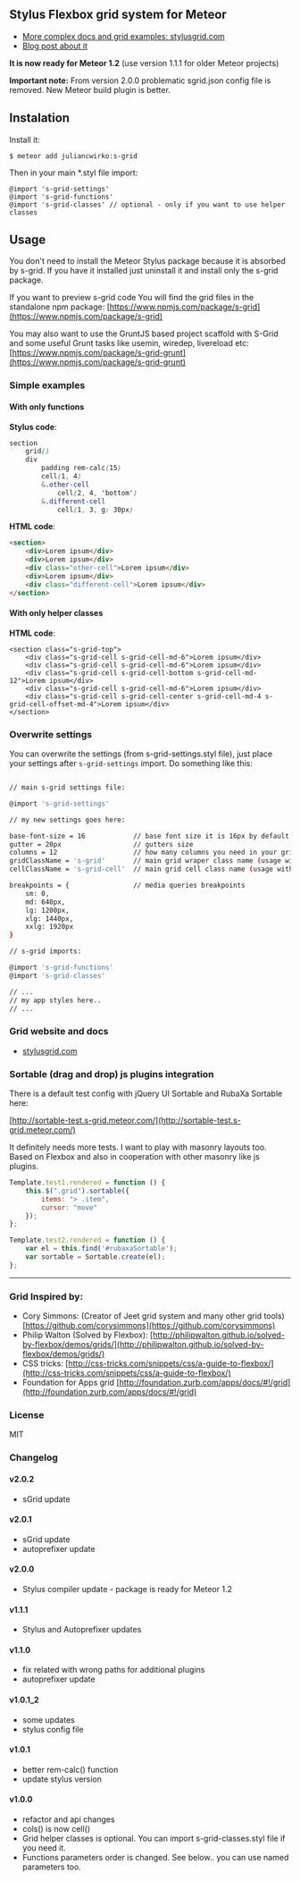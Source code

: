 ## Stylus Flexbox grid system for Meteor

- [More complex docs and grid examples: stylusgrid.com](http://stylusgrid.com/)
- [Blog post about it](http://julian.io/s-grid-working-with-flexible-box-layouts/)

**It is now ready for Meteor 1.2** (use version 1.1.1 for older Meteor projects)

**Important note:**
From version 2.0.0 problematic sgrid.json config file is removed. New Meteor build plugin is better.

## Instalation

Install it:

```
$ meteor add juliancwirko:s-grid
```

Then in your main *.styl file import:

```
@import 's-grid-settings'
@import 's-grid-functions'
@import 's-grid-classes' // optional - only if you want to use helper classes
```

## Usage

You don't need to install the Meteor Stylus package because it is absorbed by s-grid. If you have it installed just uninstall it and install only the s-grid package.

If you want to preview s-grid code You will find the grid files in the standalone npm package: [https://www.npmjs.com/package/s-grid](https://www.npmjs.com/package/s-grid)

You may also want to use the GruntJS based project scaffold with S-Grid and some useful Grunt tasks like usemin, wiredep, livereload etc: [https://www.npmjs.com/package/s-grid-grunt](https://www.npmjs.com/package/s-grid-grunt)

### Simple examples

#### With only functions

**Stylus code**:
```css
section
    grid()
    div
        padding rem-calc(15)
        cell(1, 4)
        &.other-cell
            cell(2, 4, 'bottom')
        &.different-cell
            cell(1, 3, g: 30px)
```

**HTML code**:
```html
<section>
    <div>Lorem ipsum</div>
    <div>Lorem ipsum</div>
    <div class="other-cell">Lorem ipsum</div>
    <div>Lorem ipsum</div>
    <div class="different-cell">Lorem ipsum</div>
</section>
```

#### With only helper classes

**HTML code**:
```
<section class="s-grid-top">
    <div class="s-grid-cell s-grid-cell-md-6">Lorem ipsum</div>
    <div class="s-grid-cell s-grid-cell-md-6">Lorem ipsum</div>
    <div class="s-grid-cell s-grid-cell-bottom s-grid-cell-md-12">Lorem ipsum</div>
    <div class="s-grid-cell s-grid-cell-md-6">Lorem ipsum</div>
    <div class="s-grid-cell s-grid-cell-center s-grid-cell-md-4 s-grid-cell-offset-md-4">Lorem ipsum</div>
</section>
```

### Overwrite settings

You can overwrite the settings (from s-grid-settings.styl file), just place your settings after `s-grid-settings` import. Do something like this:

```bash

// main s-grid settings file:

@import 's-grid-settings'

// my new settings goes here:

base-font-size = 16            // base font size it is 16px by default it is used to calculate rem sizes
gutter = 20px                  // gutters size
columns = 12                   // how many columns you need in your grid (usage with helper classes)
gridClassName = 's-grid'       // main grid wraper class name (usage with helper classes)
cellClassName = 's-grid-cell'  // main grid cell class name (usage with helper classes)

breakpoints = {                // media queries breakpoints
    sm: 0,
    md: 640px,
    lg: 1200px,
    xlg: 1440px,
    xxlg: 1920px
}

// s-grid imports:

@import 's-grid-functions'
@import 's-grid-classes'

// ...
// my app styles here..
// ...
```


### Grid website and docs

- [stylusgrid.com](http://stylusgrid.com)

### Sortable (drag and drop) js plugins integration

There is a default test config with jQuery UI Sortable and RubaXa Sortable here:

[http://sortable-test.s-grid.meteor.com/](http://sortable-test.s-grid.meteor.com/)

It definitely needs more tests. I want to play with masonry layouts too. Based on Flexbox and also in cooperation with other masonry like js plugins.

```javascript
Template.test1.rendered = function () {
    this.$(".grid").sortable({
        items: "> .item",
        cursor: "move"
    });
};

Template.test2.rendered = function () {
    var el = this.find('#rubaxaSortable');
    var sortable = Sortable.create(el);
};
```

- - -

### Grid Inspired by:

* Cory Simmons: (Creator of Jeet grid system and many other grid tools) [https://github.com/corysimmons](https://github.com/corysimmons)
* Philip Walton (Solved by Flexbox): [http://philipwalton.github.io/solved-by-flexbox/demos/grids/](http://philipwalton.github.io/solved-by-flexbox/demos/grids/)
* CSS tricks: [http://css-tricks.com/snippets/css/a-guide-to-flexbox/](http://css-tricks.com/snippets/css/a-guide-to-flexbox/)
* Foundation for Apps grid [http://foundation.zurb.com/apps/docs/#!/grid](http://foundation.zurb.com/apps/docs/#!/grid)

### License

MIT

### Changelog

#### v2.0.2
- sGrid update

#### v2.0.1
- sGrid update
- autoprefixer update

#### v2.0.0
- Stylus compiler update - package is ready for Meteor 1.2

#### v1.1.1
- Stylus and Autoprefixer updates

#### v1.1.0
- fix related with wrong paths for additional plugins
- autoprefixer update

#### v1.0.1_2
- some updates
- stylus config file

#### v1.0.1
- better rem-calc() function
- update stylus version

#### v1.0.0
- refactor and api changes
- cols() is now cell()
- Grid helper classes is optional. You can import s-grid-classes.styl file if you need it.
- Functions parameters order is changed. See below.. you can use named parameters too.
